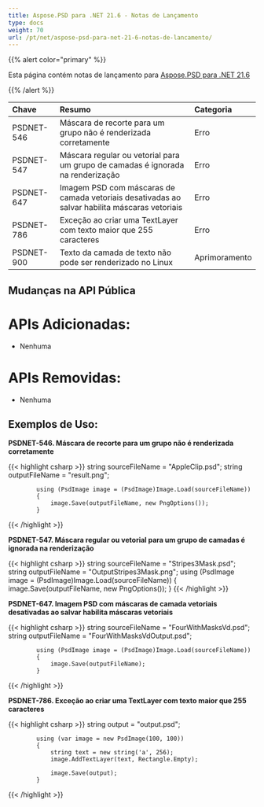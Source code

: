 ```yaml
---
title: Aspose.PSD para .NET 21.6 - Notas de Lançamento
type: docs
weight: 70
url: /pt/net/aspose-psd-para-net-21-6-notas-de-lancamento/
---
```


{{% alert color="primary" %}} 

Esta página contém notas de lançamento para [Aspose.PSD para .NET 21.6](https://www.nuget.org/packages/Aspose.PSD/)

{{% /alert %}} 

|**Chave**|**Resumo**|**Categoria**|
| :- | :- | :- |
|PSDNET-546|Máscara de recorte para um grupo não é renderizada corretamente|Erro|
|PSDNET-547|Máscara regular ou vetorial para um grupo de camadas é ignorada na renderização|Erro|
|PSDNET-647|Imagem PSD com máscaras de camada vetoriais desativadas ao salvar habilita máscaras vetoriais|Erro|
|PSDNET-786|Exceção ao criar uma TextLayer com texto maior que 255 caracteres|Erro|
|PSDNET-900|Texto da camada de texto não pode ser renderizado no Linux|Aprimoramento|

## **Mudanças na API Pública**
# **APIs Adicionadas:**
- Nenhuma

# **APIs Removidas:**
- Nenhuma

## **Exemplos de Uso:**

**PSDNET-546. Máscara de recorte para um grupo não é renderizada corretamente**

{{< highlight csharp >}}
            string sourceFileName = "AppleClip.psd";
            string outputFileName = "result.png";

            using (PsdImage image = (PsdImage)Image.Load(sourceFileName))
            {
                image.Save(outputFileName, new PngOptions());
            }
{{< /highlight >}}

**PSDNET-547. Máscara regular ou vetorial para um grupo de camadas é ignorada na renderização**

{{< highlight csharp >}}
        string sourceFileName = "Stripes3Mask.psd";
        string outputFileName = "OutputStripes3Mask.png";
        using (PsdImage image = (PsdImage)Image.Load(sourceFileName))
        {
            image.Save(outputFileName, new PngOptions());
        }
{{< /highlight >}}

**PSDNET-647. Imagem PSD com máscaras de camada vetoriais desativadas ao salvar habilita máscaras vetoriais**

{{< highlight csharp >}}
            string sourceFileName = "FourWithMasksVd.psd";
            string outputFileName = "FourWithMasksVdOutput.psd";

            using (PsdImage image = (PsdImage)Image.Load(sourceFileName))
            {
                image.Save(outputFileName);
            }
{{< /highlight >}}

**PSDNET-786. Exceção ao criar uma TextLayer com texto maior que 255 caracteres**

{{< highlight csharp >}}
            string output = "output.psd";

            using (var image = new PsdImage(100, 100))
            {
                string text = new string('a', 256);
                image.AddTextLayer(text, Rectangle.Empty);

                image.Save(output);
            }
{{< /highlight >}}

